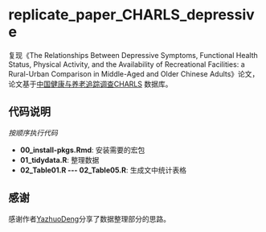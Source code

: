 # replicate_paper_CHARLS_depressive

复现《The Relationships Between Depressive Symptoms, Functional Health Status, Physical Activity, and the Availability of Recreational Facilities: a Rural-Urban Comparison in Middle-Aged and Older Chinese Adults》论文，论文基于[中国健康与养老追踪调查CHARLS](https://charls.charlsdata.com/) 数据库。



## 代码说明

*按顺序执行代码*

* **00_install-pkgs.Rmd**: 安装需要的宏包
* **01_tidydata.R**: 整理数据
* **02_Table01.R --- 02_Table05.R**: 生成文中统计表格


## 感谢

感谢作者[YazhuoDeng](https://github.com/YazhuoDeng/CHARLS-project/tree/master)分享了数据整理部分的思路。
